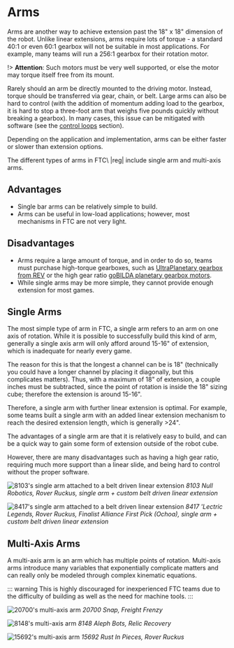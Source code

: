 # Arms

Arms are another way to achieve extension past the 18" x 18" dimension of the robot. Unlike linear extensions, arms require lots of torque - a standard 40:1 or even 60:1 gearbox will not be suitable in most applications. For example, many teams will run a 256:1 gearbox for their rotation motor.

!> **Attention**:
    Such motors must be very well supported, or else the motor may torque itself free from its mount.


Rarely should an arm be directly mounted to the driving motor. Instead, torque should be transferred via gear, chain, or belt. Large arms can also be hard to control (with the addition of momentum adding load to the gearbox, it is hard to stop a three-foot arm that weighs five pounds quickly without breaking a gearbox). In many cases, this issue can be mitigated with software (see the [control loops](ru/docs/ftc/software/concepts/control-loops) section).

Depending on the application and implementation, arms can be either faster or slower than extension options.

The different types of arms in FTC\ |reg| include single arm and multi-axis arms.

## Advantages

- Single bar arms can be relatively simple to build.
- Arms can be useful in low-load applications; however, most mechanisms in FTC are not very light.

## Disadvantages

- Arms require a large amount of torque, and in order to do so, teams must purchase high-torque gearboxes, such as [UltraPlanetary gearbox from REV](https://www.revrobotics.com/rev-41-1600/) or the high gear ratio [goBILDA planetary gearbox motors](https://www.gobilda.com/yellow-jacket-planetary-gear-motors/).
- While single arms may be more simple, they cannot provide enough extension for most games.

## Single Arms

The most simple type of arm in FTC, a single arm refers to an arm on one axis of rotation. While it is possible to successfully build this kind of arm, generally a single axis arm will only afford around 15-16" of extension, which is inadequate for nearly every game.

The reason for this is that the longest a channel can be is 18" (technically you could have a longer channel by placing it diagonally, but this complicates matters). Thus, with a maximum of 18" of extension, a couple inches must be subtracted, since the point of rotation is inside the 18" sizing cube; therefore the extension is around 15-16".

Therefore, a single arm with further linear extension is optimal. For example, some teams built a single arm with an added linear extension mechanism to reach the desired extension length, which is generally >24".

The advantages of a single arm are that it is relatively easy to build, and can be a quick way to gain some form of extension outside of the robot cube.

However, there are many disadvantages such as having a high gear ratio, requiring much more support than a linear slide, and being hard to control without the proper software.

![8103's single arm attached to a belt driven linear extension](https://dd8f408.webp.ee/8103-single-arm.jpg)
*8103 Null Robotics, Rover Ruckus, single arm + custom belt driven linear extension*

![8417's single arm attached to a belt driven linear extension](https://dd8f408.webp.ee/8417-single-arm.jpg)
*8417 'Lectric Legends, Rover Ruckus, Finalist Alliance First Pick (Ochoa), single arm + custom belt driven linear extension*

## Multi-Axis Arms

A multi-axis arm is an arm which has multiple points of rotation. Multi-axis arms introduce many variables that exponentially complicate matters and can really only be modeled through complex kinematic equations.

::: warning
This is highly discouraged for inexperienced FTC teams due to the difficulty of building as well as the need for machine tools.
:::

![20700's multi-axis arm](https://dd8f408.webp.ee/20700-snap.jpg)
*20700 Snap, Freight Frenzy*

![8148's multi-axis arm](https://dd8f408.webp.ee/8148-multi-axis-arm.jpg)
*8148 Aleph Bots, Relic Recovery*

![15692's multi-axis arm](https://dd8f408.webp.ee/15692-multi-axis-arm.jpg)
*15692 Rust In Pieces, Rover Ruckus*

